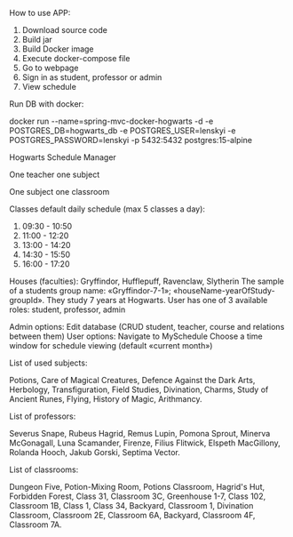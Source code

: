 How to use APP:
1. Download source code
2. Build jar
3. Build Docker image
4. Execute docker-compose file
5. Go to webpage
6. Sign in as student, professor or admin
7. View schedule

Run DB with docker:

docker run --name=spring-mvc-docker-hogwarts -d -e POSTGRES_DB=hogwarts_db -e POSTGRES_USER=lenskyi -e POSTGRES_PASSWORD=lenskyi -p 5432:5432 postgres:15-alpine

Hogwarts Schedule Manager

One teacher one subject

One subject one classroom

Classes default daily schedule (max 5 classes a day):

1. 09:30 - 10:50
2. 11:00 - 12:20
3. 13:00 - 14:20
4. 14:30 - 15:50
5. 16:00 - 17:20

Houses (faculties): Gryffindor, Hufflepuff, Ravenclaw, Slytherin
The sample of a students group name: «Gryffindor-7-1»; «houseName-yearOfStudy-groupId». They study 7 years at Hogwarts.
User has one of 3 available roles: student, professor, admin

Admin options:
Edit database (CRUD student, teacher, course and relations between them)
User options:
Navigate to MySchedule
Choose a time window for schedule viewing (default «current month»)

List of used subjects:

Potions,
Care of Magical Creatures,
Defence Against the Dark Arts,
Herbology,
Transfiguration,
Field Studies,
Divination,
Charms,
Study of Ancient Runes,
Flying,
History of Magic,
Arithmancy.

List of professors:

Severus Snape,
Rubeus Hagrid,
Remus Lupin,
Pomona Sprout,
Minerva McGonagall,
Luna Scamander,
Firenze,
Filius Flitwick,
Elspeth MacGillony,
Rolanda Hooch,
Jakub Gorski,
Septima Vector.

List of classrooms:

Dungeon Five,
Potion-Mixing Room,
Potions Classroom,
Hagrid's Hut,
Forbidden Forest,
Class 31,
Classroom 3C,
Greenhouse 1-7,
Class 102,
Classroom 1B,
Class 1,
Class 34,
Backyard,
Classroom 1,
Divination Classroom,
Classroom 2E,
Classroom 6A,
Backyard,
Classroom 4F,
Classroom 7A.